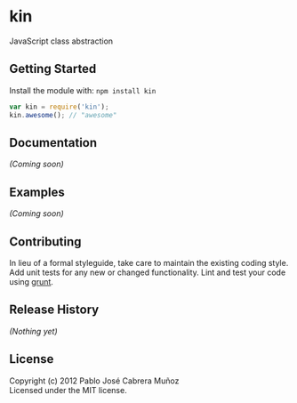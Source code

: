 # kin

JavaScript class abstraction

## Getting Started
Install the module with: `npm install kin`

```javascript
var kin = require('kin');
kin.awesome(); // "awesome"
```

## Documentation
_(Coming soon)_

## Examples
_(Coming soon)_

## Contributing
In lieu of a formal styleguide, take care to maintain the existing coding style. Add unit tests for any new or changed functionality. Lint and test your code using [grunt](https://github.com/cowboy/grunt).

## Release History
_(Nothing yet)_

## License
Copyright (c) 2012 Pablo José Cabrera Muñoz  
Licensed under the MIT license.
